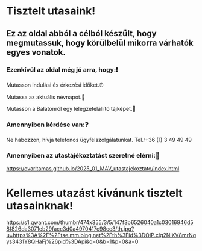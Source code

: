 # Tisztelt utasaink!

## Ez az oldal abból a célból készült, hogy megmutassuk, hogy körülbelül mikorra várhatók egyes vonatok.
### Ezenkívül az oldal még jó arra, hogy:❗

Mutasson indulási és érkezési időket.⏰

Mutassa az aktuális névnapot.📅

Mutasson a Balatonról egy lélegzetelállító tájképet.🌅

### Amennyiben kérdése van:❓

Ne habozzon, hívja telefonos ügyfélszolgálatunkat.
Tel.:+36 (1) 3 49 49 49

### Amennyiben az utastájékoztatást szeretné elérni:🔗

https://ovaritamas.github.io/2025_01_MAV_utastajekoztato/index.html

# Kellemes utazást kívánunk tisztelt utasainknak!

https://s1.qwant.com/thumbr/474x355/3/5/147f3b6526040a1c03016946d58f826da3071eb29facc3d0a4970417c98cc3/th.jpg?u=https%3A%2F%2Ftse.mm.bing.net%2Fth%3Fid%3DOIP.clg2NiXV8mrNqys3431Y8QHaFj%26pid%3DApi&q=0&b=1&p=0&a=0



